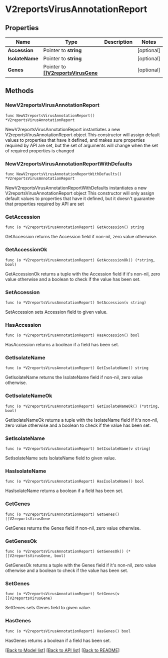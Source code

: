 # V2reportsVirusAnnotationReport

## Properties

Name | Type | Description | Notes
------------ | ------------- | ------------- | -------------
**Accession** | Pointer to **string** |  | [optional] 
**IsolateName** | Pointer to **string** |  | [optional] 
**Genes** | Pointer to [**[]V2reportsVirusGene**](V2reportsVirusGene.md) |  | [optional] 

## Methods

### NewV2reportsVirusAnnotationReport

`func NewV2reportsVirusAnnotationReport() *V2reportsVirusAnnotationReport`

NewV2reportsVirusAnnotationReport instantiates a new V2reportsVirusAnnotationReport object
This constructor will assign default values to properties that have it defined,
and makes sure properties required by API are set, but the set of arguments
will change when the set of required properties is changed

### NewV2reportsVirusAnnotationReportWithDefaults

`func NewV2reportsVirusAnnotationReportWithDefaults() *V2reportsVirusAnnotationReport`

NewV2reportsVirusAnnotationReportWithDefaults instantiates a new V2reportsVirusAnnotationReport object
This constructor will only assign default values to properties that have it defined,
but it doesn't guarantee that properties required by API are set

### GetAccession

`func (o *V2reportsVirusAnnotationReport) GetAccession() string`

GetAccession returns the Accession field if non-nil, zero value otherwise.

### GetAccessionOk

`func (o *V2reportsVirusAnnotationReport) GetAccessionOk() (*string, bool)`

GetAccessionOk returns a tuple with the Accession field if it's non-nil, zero value otherwise
and a boolean to check if the value has been set.

### SetAccession

`func (o *V2reportsVirusAnnotationReport) SetAccession(v string)`

SetAccession sets Accession field to given value.

### HasAccession

`func (o *V2reportsVirusAnnotationReport) HasAccession() bool`

HasAccession returns a boolean if a field has been set.

### GetIsolateName

`func (o *V2reportsVirusAnnotationReport) GetIsolateName() string`

GetIsolateName returns the IsolateName field if non-nil, zero value otherwise.

### GetIsolateNameOk

`func (o *V2reportsVirusAnnotationReport) GetIsolateNameOk() (*string, bool)`

GetIsolateNameOk returns a tuple with the IsolateName field if it's non-nil, zero value otherwise
and a boolean to check if the value has been set.

### SetIsolateName

`func (o *V2reportsVirusAnnotationReport) SetIsolateName(v string)`

SetIsolateName sets IsolateName field to given value.

### HasIsolateName

`func (o *V2reportsVirusAnnotationReport) HasIsolateName() bool`

HasIsolateName returns a boolean if a field has been set.

### GetGenes

`func (o *V2reportsVirusAnnotationReport) GetGenes() []V2reportsVirusGene`

GetGenes returns the Genes field if non-nil, zero value otherwise.

### GetGenesOk

`func (o *V2reportsVirusAnnotationReport) GetGenesOk() (*[]V2reportsVirusGene, bool)`

GetGenesOk returns a tuple with the Genes field if it's non-nil, zero value otherwise
and a boolean to check if the value has been set.

### SetGenes

`func (o *V2reportsVirusAnnotationReport) SetGenes(v []V2reportsVirusGene)`

SetGenes sets Genes field to given value.

### HasGenes

`func (o *V2reportsVirusAnnotationReport) HasGenes() bool`

HasGenes returns a boolean if a field has been set.


[[Back to Model list]](../README.md#documentation-for-models) [[Back to API list]](../README.md#documentation-for-api-endpoints) [[Back to README]](../README.md)


